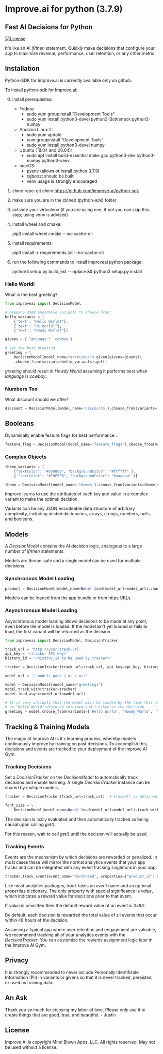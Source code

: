 # Improve.ai for python (3.7.9)


## Fast AI Decisions for Python

[![License](https://img.shields.io/cocoapods/l/Improve.svg?style=flat)](http://cocoapods.org/pods/Improve)

It's like an AI *if/then* statement. Quickly make decisions that configure your app to maximize revenue, performance, user retention, or any other metric.


## Installation

Python-SDK for Improve.ai is currently available only on github.

To install python-sdk for Improve.ai:

 0. install prerequisites:
    - Fedora:
      - sudo yum groupinstall "Development Tools"
      - sudo yum install python3-devel python3-Bottleneck python3-numpy
    - Amazon Linux 2:
      - sudo yum update
      - yum groupinstall "Development Tools"
      - sudo yum install python3-devel numpy
    - Ubuntu (18.04 and 20.04):
      - sudo apt install build-essential make gcc python3-dev python3-numpy python3-venv
    - macOS:
      - pyenv (allows ot install python 3.7.9)
      - xgboost should be built
      - venv usage is strongly encouraged
     
 1. clone repo: git clone https://github.com/improve-ai/python-sdk
    
 2. make sure you are in the cloned (python-sdk) folder
    
 3. activate your virtualenv (if you are using one, if not you can skip this step; using venv is advised)
    
 4. install wheel and cmake:

    
    pip3 install wheel cmake --no-cache-dir

    
 5. install requirements:

    
    pip3 install -r requirements.txt --no-cache-dir


 6. run the following commands to install improveai python package:

    
    python3 setup.py build_ext --inplace && python3 setup.py install


### Hello World!

What is the best greeting?

```python
from improveai import DecisionModel

# prepare JSON encodable variants to choose from:
hello_variants = [
    {'text': "Hello World!"},
    {'text': "Hi World!"},
    {'text': "Howdy World!"}]

givens = {'language': 'cowboy'}

# Get the best greeting
greeting = \
    DecisionModel(model_name="greetings").given(givens=givens)\
    .choose_from(variants=hello_variants).get()
```

*greeting* should result in *Howdy World* assuming it performs best when *language* is *cowboy*.


### Numbers Too

What discount should we offer?

```python
discount = DecisionModel(model_name='discounts').choose_from(variants=[0.1, 0.2, 0.3]).get()
```

## Booleans

Dynamically enable feature flags for best performance...

```python
feature_flag = DecisionModel(model_name='feature_flags').choose_from(variants=[True, False]).get()
```


### Complex Objects


```python
theme_variants = [
    {"textColor": "#000000", "backgroundColor": "#ffffff" },
    { "textColor": "#F0F0F0", "backgroundColor": "#aaaaaa" }]

theme = DecisionModel(model_name='themes').choose_from(variants=theme_variants).get()
```

Improve learns to use the attributes of each key and value in a complex variant to make the optimal decision.

Variants can be any JSON encodeable data structure of arbitrary complexity, including nested dictionaries, arrays, strings, numbers, nulls, and booleans.


## Models

A *DecisionModel* contains the AI decision logic, analogous to a large number of *if/then* statements.

Models are thread-safe and a single model can be used for multiple decisions.

### Synchronous Model Loading

```python
product = DecisionModel(model_name=None).load(model_url=model_url).choose_from(["clutch", "dress", "jacket"]).get()
```

Models can be loaded from the app bundle or from https URLs.

### Asynchronous Model Loading

Asynchronous model loading allows decisions to be made at any point, even before the model is loaded.  If the model isn't yet loaded or fails to load, the first variant will be returned as the decision.

```python
from improveai import DecisionModel, DecisionTracker

track_url = 'http://your.track.url'
api_key = '<tracker API key>'
history_id = '<history_id to be used by tracker>'

tracker = DecisionTracker(track_url=track_url, api_key=api_key, history_id=history_id)

model_url = '/ model/ path / or / url'

model = DecisionModel(model_name="greetings")
model.track_with(tracker=tracker)
model.load_async(model_url=model_url)

# It is very unlikely that the model will be loaded by the time this is called, 
# so "Hello World" would be returned and tracked as the decision
greeting = model.choose_from(variants=['Hello World', 'Howdy World', 'Yo World']).get()
```

## Tracking & Training Models

The magic of Improve AI is it's learning process, whereby models continuously improve by training on past decisions. To accomplish this, decisions and events are tracked to your deployment of the Improve AI Gym.

### Tracking Decisions

Set a *DecisionTracker* on the *DecisionModel* to automatically track decisions and enable learning.  A single *DecisionTracker* instance can be shared by multiple models.

```python
tracker = DecisionTracker(track_url=track_url)  # trackUrl is obtained from your Gym configuration

font_size = \
    DecisionModel(model_name=None).load(model_url=model_url).track_with(tracker=tracker).chooseFrom([12, 16, 20]).get()
```

The decision is lazily evaluated and then automatically tracked as being causal upon calling *get()*.

For this reason, wait to call *get()* until the decision will actually be used.

### Tracking Events

Events are the mechanism by which decisions are rewarded or penalized.  In most cases these will mirror the normal analytics events that your app tracks and can be integrated with any event tracking singletons in your app.

```python
tracker.track_event(event_name="Purchased", properties={"product_id": 8, "value": 19.99})
```

Like most analytics packages, *track* takes an *event* name and an optional *properties* dictionary.  The only property with special significance is *value*, which indicates a reward value for decisions prior to that event.  

If *value* is ommitted then the default reward value of an event is *0.001*.

By default, each decision is rewarded the total value of all events that occur within 48 hours of the decision.

Assuming a typical app where user retention and engagement are valuable, we recommend tracking all of your analytics events with the *DecisionTracker*.  You can customize the rewards assignment logic later in the Improve AI Gym.

## Privacy
  
It is strongly recommended to never include Personally Identifiable Information (PII) in variants or givens so that it is never tracked, persisted, or used as training data.

## An Ask

Thank you so much for enjoying my labor of love. Please only use it to create things that are good, true, and beautiful. - Justin

## License

Improve AI is copyright Mind Blown Apps, LLC. All rights reserved.  May not be used without a license.


[comment]: <> (---)

[comment]: <> (### ImproveModel CLI)

[comment]: <> (The prepared CLI takes as input:)

[comment]: <> ( - one of supported method names to execute:)

[comment]: <> (    - score - calculates predictions on all provided input data)

[comment]: <> (    - sort - scores input and returns it ordered descendingly)

[comment]: <> (    - choose - scores input and returns best choice along with score)

[comment]: <> ( - desired model type to use out of 2 supported mdoel types:)

[comment]: <> (    - *.mlmodel)

[comment]: <> (    - *.xgb &#40;xgboost native format&#41;)

[comment]: <> ( - path to desired model)

[comment]: <> ( - JSON string with input data encapsulated with '' -> '<json string>')

[comment]: <> ( - JSON string with context encapsulated with '' -> '<json string>')

[comment]: <> (In order to use prepared ImproveModel CLI:)

[comment]: <> ( - make sure to change directory to python-sdk folder)

[comment]: <> ( - call improve_model_cli.py in the following fashion <br>)

[comment]: <> ( python3.7 improve_model_cli.py [desired method name] [desired model type] [path to deired model] --variant [input JSON string] --context [context JSON string] --model_metadata [metadata JSON string])
 
[comment]: <> (To see example results please call: <br>)

[comment]: <> (python3.7 improve_model_cli.py score xgb_native test_artifacts/model.xgb)

[comment]: <> (To use CLI with files &#40;i.e. for variants/context/model metadata/results&#41; please use:)

[comment]: <> (python3.7 improve_model_cli.py score xgb_native artifacts/models/improve-messages-2.0.xgb --variants_pth artifacts/data/real/meditations.json --context_pth artifacts/test_artifacts/sorting_context.json --results_pth artifacts/results/20_11_2020_meditations_sanity_check.json --prettify_json )

[comment]: <> (### Results)

[comment]: <> (Currently supported objectives:)

[comment]: <> ( - regression - returns [input JSON string, score value, 0] for each observation)

[comment]: <> ( - binary classification - returns [input JSON string, class 1 probability, class 1 label] for each observation)

[comment]: <> ( - multiple classification - returns [input JSON string, highest class probability, most probable class label] for each observation)

[comment]: <> (Results are always returned as a JSON strings: <br>)

[comment]: <> ([[input JSON string, value, label], ...])

[comment]: <> ( - score method returns list of all inputs scored)

[comment]: <> ( - sort method returns list of all inputs scored &#40;if multiclass classification is the case then the list is sorted for each class from highest to lowest scores&#41;)

[comment]: <> ( - choose method returns best highest scored variant info &#40;[input JSON string, value, label]&#41;. For binary classification best scores for class 1 are returned. For multiple classification best choices in each class are returned. Ties are broken randomly. )


[comment]: <> (### Model Conversion)

[comment]: <> (To convert **xgboost** model to **mlmodel** please use:)

[comment]: <> (python3.7 transformers/mlmodels_generators.py --src_model_pth test_artifacts/model.xgb --model_metadata_pth test_artifacts/model.json --trgt_model_pth test_artifacts/conv_model.mlmodel)

[comment]: <> (### XGBoost model appending)

[comment]: <> (To append **xgboost** model with desired model metadata please use:)

[comment]: <> (python3.7 transformers/xgb_model_generators.py --src_model_pth test_artifacts/model.xgb --model_metadata_pth test_artifacts/model.json --trgt_model_pth test_artifacts/conv_model.mlmodel )


[comment]: <> (## Cython compatibility issues fix -> symlink numpy)

[comment]: <> (sudo ln -s /usr/lib/python3.9/dist-packages/numpy/core/include/numpy /usr/include/numpy)